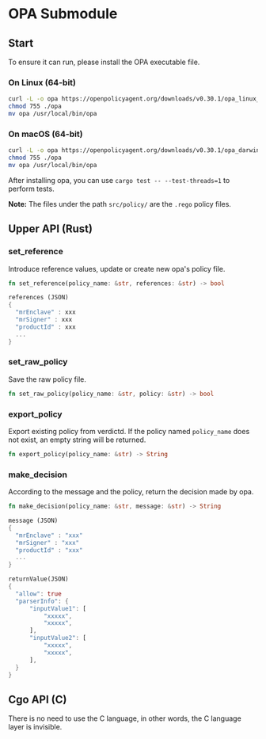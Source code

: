 # OPA Submodule

## Start

To ensure it can run, please install the OPA executable file.

### On Linux (64-bit)

```bash
curl -L -o opa https://openpolicyagent.org/downloads/v0.30.1/opa_linux_amd64_static
chmod 755 ./opa
mv opa /usr/local/bin/opa
```

### On macOS (64-bit)

```bash
curl -L -o opa https://openpolicyagent.org/downloads/v0.30.1/opa_darwin_amd64
chmod 755 ./opa
mv opa /usr/local/bin/opa
```

After installing opa, you can use `cargo test -- --test-threads=1` to perform tests.

**Note:** The files under the path `src/policy/` are the `.rego` policy files.

## Upper API (Rust)

### set_reference

Introduce reference values, update or create new opa's policy file.

```rust
fn set_reference(policy_name: &str, references: &str) -> bool

references (JSON)
{
  "mrEnclave" : xxx
  "mrSigner" : xxx
  "productId" : xxx
  ...
}
```

### set_raw_policy

Save the raw policy file.

```rust
fn set_raw_policy(policy_name: &str, policy: &str) -> bool
```

### export_policy

Export existing policy from verdictd. If the policy named `policy_name`  does not exist, an empty string will be returned.

```rust
fn export_policy(policy_name: &str) -> String
```

### make_decision

According to the message and the policy,  return the decision made by opa.

```rust
fn make_decision(policy_name: &str, message: &str) -> String

message (JSON)
{
  "mrEnclave" : "xxx"
  "mrSigner" : "xxx"
  "productId" : "xxx"
  ...
}

returnValue(JSON)
{
  "allow": true
  "parserInfo": {
      "inputValue1": [
          "xxxxx",
          "xxxxx",
      ],
      "inputValue2": [
          "xxxxx",
          "xxxxx", 
      ],
  }
}
```

## Cgo API (C)

There is no need to use the C language, in other words, the C language layer is invisible.